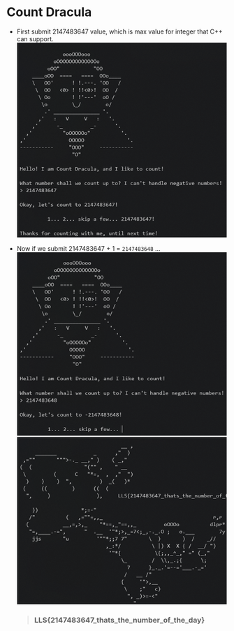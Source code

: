 # Count Dracula


* First submit 2147483647 value, which is max value for integer that C++ can support.   
![2147483647](1.png)

* Now if we submit 2147483647 + 1 =  `2147483648` ...   
    ![Flag](2.png)   
    ![Flag](3.png)   

    > ###  LLS{2147483647_thats_the_number_of_the_day}